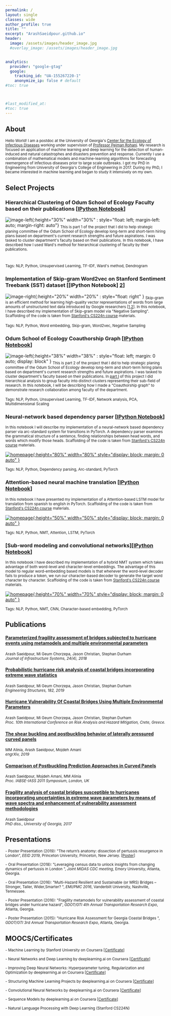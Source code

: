 ```yaml
---
permalink: /
layout: single
classes: wide
author_profile: true
title: ""
excerpt: "ArashSaeidpour.github.io"
header:
  image: /assets/images/header_image.jpg
  #overlay_image: /assets/images/header_image.jpg


analytics:
  provider: "google-gtag"
  google:
    tracking_id: "UA-155267220-1"
    anonymize_ip: false # default
#toc: true



#last_modified_at:
#toc: true
---
```


## About

<sub> Hello World! I am a postdoc at the University of Georgia's [Center for the Ecology of Infectious Diseases](http://ceid.uga.edu/) working under supervision of [Professor Pejman Rohani](http://rohanilab.ecology.uga.edu/). My research is focused on application of  machine learning  and deep learning for  the detection of human-induced and natural catastrophes and disasters prevention and response. Currently I use a combination of mathematical models and machine-learning algorithms for forecasting reemergence of infectious diseases prior to large scale outbreaks. I got my PhD in Engineering from University of Georgia's College of Engineering in 2017. During my PhD, I became interested in machine learning and began to study it intensively on my own. <sub>



## Select Projects

### Hierarchical Clustering of Odum School of Ecology Faculty based on their publications [[IPython Notebook][102]]<br>

![image-left](/assets/images/dendogram.png){:height="30%" width="30%" : style="float: left; margin-left: auto; margin-right: auto"} <sub> This is part 1 of the project that I did to help strategic planing committee of the Odum School of Ecology develop long-term and short-term hiring plans based on department's current research strengths and future aspirations. I was tasked to cluster department's faculty based on their publications. In this notebook, I have described how I used Ward's method for hierarchical clustering of faculty by their publications. <sub> <br> <br> <br>


<sub> Tags: NLP, Python, Unsupervised Learning, TF-IDF, Ward's method, Dendrogram <sub>

[101]:  /assets/images/dendogram.png
[102]:  https://github.com/ArashSaeidpour/Hierarchical-Clustering-of-Odum-School-of-Ecology-Faculty-based-on-their-publications/blob/master/Hierarchical%20clustering.ipynb
  "IPython notebook"



### Implementation of Skip-gram Word2vec on Stanford Sentiment Treebank (SST) dataset [[IPython Notebook] [2]]

![image-right][1]{:height="20%" width="20%" : style="float: right" } <sub> Skip-gram is an efficient method for learning high-quality vector representations of words from large amounts of unstructured text data introduced by Google researchers [[1][301],[2][302]]. In this notebook, I have described my implementation of Skip-gram model via "Negative Sampling". Scaffolding of the code is taken from [Stanford's CS224n course][303] materials. <sub> <br>


<sub> Tags: NLP, Python, Word embedding, Skip-gram, Word2vec, Negative Sampling <sub>

[1]:  /assets/images/bag_of_words.jpg
[2]:  https://github.com/ArashSaeidpour/word2vec/blob/master/Implementation%20of%20word2vec.ipynb
 "IPython notebook"

 [301]: https://papers.nips.cc/paper/5021-distributed-representations-of-words-and-phrases-and-their-compositionality.pdf
 [302]: https://arxiv.org/abs/1301.3781
 [303]: https://web.stanford.edu/class/archive/cs/cs224n/cs224n.1194/



### Odum School of Ecology Coauthorship Graph [[IPython Notebook][104]]

![image-left][103]{:height="38%" width="38%" : style="float: left; margin: 0 auto; display: block" } <sub> This is part 2 of the project that I did to help strategic planing committee of the Odum School of Ecology develop long-term and short-term hiring plans based on department's current research strengths and future aspirations. I was tasked to cluster department's faculty based on their publications. In [part I][102] of this project I did hierarchical analysis to group faculty into distinct clusters representing their sub-field of research. In this notebook, I will be describing how I made a "Coauthorship graph" to demonstrate research collaboration among faculty of the department. <sub> <br>

<sub> Tags: NLP, Python, Unsupervised Learning, TF-IDF, Network analysis, PCA, Multidimensional Scaling  <sub>


[103]:  /assets/images/coauthorship_graph.png
[104]:  https://github.com/ArashSaeidpour/Hierarchical-Clustering-of-Odum-School-of-Ecology-Faculty-based-on-their-publications/blob/master/Coauthorship%20graph.ipynb
 "IPython notebook"



### Neural-network based dependency parser [[IPython Notebook][4]]

 <sub> In this notebook I will describe my implementation of a neural-network based dependency parser via arc-standard system for transitions in PyTorch. A dependency parser examines the grammatical structure of a sentence, finding relationships between head words, and words which modify those heads. Scaffolding of the code is taken from [Stanford's CS224n course][303] materials.<sub>

[![homepage][3]{:height="80%" width="80%" style="display: block; margin: 0 auto" }][4]

[3]:  /assets/images/nn_parser.png
[4]:  https://github.com/ArashSaeidpour/NN-based-dependency-parser/blob/master/NN-dependency%20parser.ipynb
"IPython notebook"

<sub> Tags: NLP, Python, Dependency parsing, Arc-standard, PyTorch <sub>


### Attention-based neural machine translation [[IPython Notebook][6]]

<sub> In this notebook I have presented my implementation of a Attention-based LSTM model for translation from spanish to english in PyTorch. Scaffolding of the code is taken from [Stanford's CS224n course][303] materials.  <sub>

[![homepage][5]{:height="50%" width="50%" style="display: block; margin: 0 auto" }][6]

[5]:  /assets/images/attention.png
[6]:  https://github.com/ArashSaeidpour/Attention-based-NMT/blob/master/Attention-based%20NMT.ipynb "IPython notebook"

<sub> Tags: NLP, Python, NMT, Attention, LSTM, PyTorch <sub>

### [Sub-word modeling and convolutional networks][[IPython Notebook][8]]

<sub> In this notebook I have described my implementation of a hybrid NMT system which takes advantage of both word-level and character-level embeddings. The advantage of this model to regular word-embedding based models is that whenever the word-level decoder fails to produce a token, we run our character-based decoder to generate the target word character by character. Scaffolding of the code is taken from [Stanford's CS224n course][303] materials.<sub>



[![homepage][7]{:height="70%" width="70%" style="display: block; margin: 0 auto" }][8]

<sub> Tags: NLP, Python, NMT, CNN, Character-based embedding, PyTorch <sub>

[7]:  /assets/images/character_cnn.png
[8]:  https://github.com/ArashSaeidpour/Sub-word-modeling-and-convolutional-networks/blob/master/Sub-word%20modeling%20and%20convolutional%20networks.ipynb
 "IPython notebook"


## Publications
#### [Parameterized fragility assessment of bridges subjected to hurricane events using metamodels and multiple environmental parameters][9]
<sub> Arash Saeidpour, Mi Geum Chorzepa, Jason Christian, Stephan Durham <br>
*Journal of Infrastructure Systems, 24(4), 2018* <sub>

#### [Probabilistic hurricane risk analysis of coastal bridges incorporating extreme wave statistics][10]
<sub> Arash Saeidpour, Mi Geum Chorzepa, Jason Christian, Stephan Durham <br>
*Engineering Structures, 182, 2019* <sub>

#### [Hurricane Vulnerability Of Coastal Bridges Using Multiple Environmental Parameters][11]
<sub> Arash Saeidpour, Mi Geum Chorzepa, Jason Christian, Stephan Durham <br>
*Proc. 10th International Conference on Risk Analysis and Hazard Mitigation, Crete, Greece.* <sub>

#### [The shear buckling and postbuckling behavior of laterally pressured curved panels][12]
<sub> MM Alinia, Arash Saeidpour, Mojdeh Amani <br>
*engrXiv, 2019* <sub>

#### [Comparison of Postbuckling Prediction Approaches in Curved Panels][13]
<sub> Arash Saeidpour, Mojdeh Amani, MM Alinia <br>
*Proc. IABSE-IASS 2011 Symposium, London, UK* <sub>

#### [Fragility analysis of coastal bridges susceptible to hurricanes incorporating uncertainties in extreme wave parameters by means of wave spectra and enhancement of vulnerability assessment methodologies][14]
<sub> Arash Saeidpour <br>
*PhD diss., University of Georgia, 2017* <sub>


## Presentations

<sub> - Poster Presentation (2019): "The return’s anatomy: dissection of pertussis resurgence in London", *EEID 2019*, Princeton University, Princeton, New Jersey. \[[Poster](https://docs.google.com/presentation/d/1zfcVHL_W03fepaAiSvXAb_FlHj55GxsHradAE83utzQ/edit?usp=sharing)\]<sub>


<sub> - Oral Presentation (2018): "Leveraging census data to unlock insights from changing dynamics of pertussis in London ", *Joint MIDAS CDC meeting*, Emory University, Atlanta, Georgia. <sub>


<sub> - Oral Presentation (2016): "Multi-Hazard Resilient and Sustainable (or MRS) Bridges – Stronger, Taller, Wider,Smarter? ", *EMI/PMC 2016*, Vanderbilt University, Nashville, Tennessee. <sub>

<sub> - Poster Presentation (2016): "Fragility metamodels for vulnerability assessment of coastal bridges under hurricane hazard", *GDOT/GTI 4th Annual Transportation Research Expo*, Atlanta, Georgia. <sub>

<sub> - Poster Presentation (2015): "Hurricane Risk Assessment for Georgia Coastal Bridges ", *GDOT/GTI 3rd Annual Transportation Research Expo*, Atlanta, Georgia. <sub>

## MOOCS/Certificates

<sub> -  Machine Learning by Stanford University on Coursera \[[Certificate][201]\]

<sub> -  Neural Networks and Deep Learning by deeplearning.ai on Coursera \[[Certificate][202]\] <sub>

<sub> -  Improving Deep Neural Networks: Hyperparameter tuning, Regularization and Optimization by deeplearning.ai on Coursera \[[Certificate][203]\] <sub>

<sub> -  Structuring Machine Learning Projects by deeplearning.ai on Coursera \[[Certificate][204]\] <sub>

<sub> -  Convolutional Neural Networks by deeplearning.ai on Coursera \[[Certificate][205]\] <sub>

<sub> -  Sequence Models by deeplearning.ai on Coursera \[[Certificate][206]\] <sub>

<sub> -  Natural Language Processing with Deep Learning (Stanford CS224N)  <sub>



[201]: https://www.coursera.org/account/accomplishments/certificate/CAT2Q4MM8PSK
[202]: https://www.coursera.org/account/accomplishments/certificate/EVUVCJLZGWGA
[203]: https://www.coursera.org/account/accomplishments/certificate/PG6L3V5ZELWS
[204]: https://www.coursera.org/account/accomplishments/certificate/ZK5JR7YH3J53
[205]: https://www.coursera.org/account/accomplishments/certificate/NNY8NPC66MVE
[206]: https://www.coursera.org/account/accomplishments/certificate/UVAM8PW74ASN








[9]: https://ascelibrary.org/doi/abs/10.1061/%28ASCE%29IS.1943-555X.0000442
[10]: https://www.sciencedirect.com/science/article/pii/S0141029618320546
[11]: https://www.witpress.com/elibrary/SSE-volumes/6/1/1084
[12]: https://engrxiv.org/jg27s/
[13]: https://www.researchgate.net/profile/Arash_Saeidpour/publication/320191091_Comparison_of_Postbuckling_Prediction_Approaches_in_Curved_Panels/links/59d3ecc90f7e9b4fd7ffc4a9/Comparison-of-Postbuckling-Prediction-Approaches-in-Curved-Panels.pdf
[14]: https://athenaeum.libs.uga.edu/handle/10724/37488

